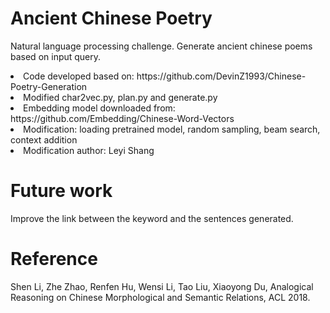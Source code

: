# Ancient Chinese Poetry

Natural language processing challenge. Generate ancient chinese poems based on input query.

<li>Code developed based on: https://github.com/DevinZ1993/Chinese-Poetry-Generation</li>
<li>Modified char2vec.py, plan.py and generate.py</li>
<li>Embedding model downloaded from: https://github.com/Embedding/Chinese-Word-Vectors</li>
<li>Modification: loading pretrained model, random sampling, beam search, context addition</li>
<li>Modification author: Leyi Shang</li>

# Future work

Improve the link between the keyword and the sentences generated.

# Reference

Shen Li, Zhe Zhao, Renfen Hu, Wensi Li, Tao Liu, Xiaoyong Du, Analogical Reasoning on Chinese Morphological and Semantic Relations, ACL 2018.
